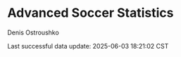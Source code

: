 # Advanced Soccer Statistics
Denis Ostroushko

<!-- gfm -->

Last successful data update: 2025-06-03 18:21:02 CST
